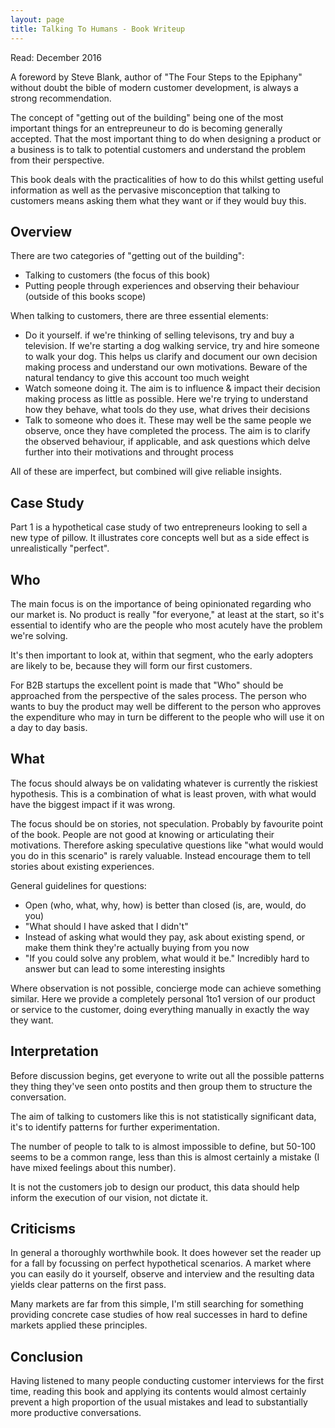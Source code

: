 ```yaml
---
layout: page
title: Talking To Humans - Book Writeup
---
```


Read: December 2016

A foreword by Steve Blank, author of "The Four Steps to the Epiphany"
without doubt the bible of modern customer development, is always a
strong recommendation.

The concept of "getting out of the building" being one of the most
important things for an entrepreuneur to do is becoming generally
accepted. That the most important thing to do when designing a product
or a business is to talk to potential customers and understand the
problem from their perspective.

This book deals with the practicalities of how to do this whilst getting
useful information as well as the pervasive misconception that talking
to customers means asking them what they want or if they would buy this.

## Overview

There are two categories of "getting out of the building":

* Talking to customers (the focus of this book)
* Putting people through experiences and observing their behaviour
  (outside of this books scope)

When talking to customers, there are three essential elements:

* Do it yourself. if we're thinking of selling televisons, try and buy
  a television. If we're starting a dog walking service, try and hire
  someone to walk your dog. This helps us clarify and document our own
  decision making process and understand our own motivations. Beware of
  the natural tendancy to give this account too much weight
* Watch someone doing it. The aim is to influence & impact their
  decision making process as little as possible. Here we're trying to
  understand how they behave, what tools do they use, what drives their
  decisions
* Talk to someone who does it. These may well be the same people we
  observe, once they have completed the process. The aim is to clarify
  the observed behaviour, if applicable, and ask questions which delve
  further into their motivations and throught process

All of these are imperfect, but combined will give reliable insights.

## Case Study

Part 1 is a hypothetical case study of two entrepreneurs looking to sell
a new type of pillow. It illustrates core concepts well but as a side
effect is unrealistically "perfect".

## Who

The main focus is on the importance of being opinionated regarding who our
market is. No product is really "for everyone," at least at the start,
so it's essential to identify who are the people who most acutely have
the problem we're solving.

It's then important to look at, within that segment, who the early
adopters are likely to be, because they will form our first customers.

For B2B startups the excellent point is made that "Who" should be
approached from the perspective of the sales process. The person who
wants to buy the product may well be different to the person who
approves the expenditure who may in turn be different to the people who
will use it on a day to day basis.

## What

The focus should always be on validating whatever is currently the
riskiest hypothesis. This is a combination of what is least proven, with
what would have the biggest impact if it was wrong.

The focus should be on stories, not speculation. Probably by favourite
point of the book. People are not good at knowing or articulating their
motivations. Therefore asking speculative questions like "what would
would you do in this scenario" is rarely valuable. Instead encourage
them to tell stories about existing experiences.

General guidelines for questions:

* Open (who, what, why, how) is better than closed (is, are, would, do
  you)
* "What should I have asked that I didn't"
* Instead of asking what would they pay, ask about existing spend, or
  make them think they're actually buying from you now
* "If you could solve any problem, what would it be." Incredibly hard to
  answer but can lead to some interesting insights

Where observation is not possible, concierge mode can achieve something
similar. Here we provide a completely personal 1to1 version of our
product or service to the customer, doing everything manually in exactly
the way they want.

## Interpretation

Before discussion begins, get everyone to write out all the possible
patterns they thing they've seen onto postits and then group them to
structure the conversation.

The aim of talking to customers like this is not statistically
significant data, it's to identify patterns for further experimentation.

The number of people to talk to is almost impossible to define, but
50-100 seems to be a common range, less than this is almost certainly a
mistake (I have mixed feelings about this number).

It is not the customers job to design our product, this data should help
inform the execution of our vision, not dictate it.

## Criticisms

In general a thoroughly worthwhile book. It does however set the reader
up for a fall by focussing on perfect hypothetical scenarios. A market
where you can easily do it yourself, observe and interview and the
resulting data yields clear patterns on the first pass.

Many markets are far from this simple, I'm still searching for something
providing concrete case studies of how real successes in hard to define
markets applied these principles.

## Conclusion

Having listened to many people conducting customer interviews for the
first time, reading this book and applying its contents would almost
certainly prevent a high proportion of the usual mistakes and lead to
substantially more productive conversations.
